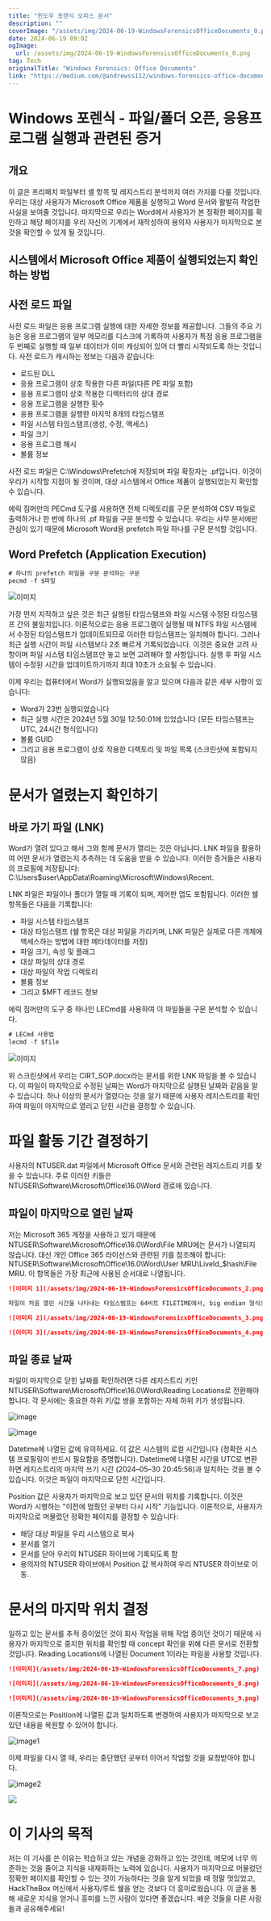 ```yaml
---
title: "윈도우 포렌식 오피스 문서"
description: ""
coverImage: "/assets/img/2024-06-19-WindowsForensicsOfficeDocuments_0.png"
date: 2024-06-19 09:02
ogImage: 
  url: /assets/img/2024-06-19-WindowsForensicsOfficeDocuments_0.png
tag: Tech
originalTitle: "Windows Forensics: Office Documents"
link: "https://medium.com/@andrewss112/windows-forensics-office-documents-7f51bde27140"
---
```



# Windows 포렌식 - 파일/폴더 오픈, 응용프로그램 실행과 관련된 증거

## 개요

이 글은 프리패치 파일부터 셸 항목 및 레지스트리 분석까지 여러 가지를 다룰 것입니다. 우리는 대상 사용자가 Microsoft Office 제품을 실행하고 Word 문서와 활발히 작업한 사실을 보여줄 것입니다. 마지막으로 우리는 Word에서 사용자가 본 정확한 페이지를 확인하고 해당 페이지를 우리 자신의 기계에서 재작성하여 용의자 사용자가 마지막으로 본 것을 확인할 수 있게 될 것입니다.

## 시스템에서 Microsoft Office 제품이 실행되었는지 확인하는 방법

<div class="content-ad"></div>

## 사전 로드 파일

사전 로드 파일은 응용 프로그램 실행에 대한 자세한 정보를 제공합니다. 그들의 주요 기능은 응용 프로그램의 일부 메모리를 디스크에 기록하여 사용자가 특정 응용 프로그램을 두 번째로 실행할 때 일부 데이터가 이미 캐싱되어 있어 더 빨리 시작되도록 하는 것입니다. 사전 로드가 캐시하는 정보는 다음과 같습니다:

- 로드된 DLL
- 응용 프로그램이 상호 작용한 다른 파일(다른 PE 파일 포함)
- 응용 프로그램이 상호 작용한 디렉터리의 상대 경로
- 응용 프로그램을 실행한 횟수
- 응용 프로그램을 실행한 마지막 8개의 타임스탬프
- 파일 시스템 타임스탬프(생성, 수정, 액세스)
- 파일 크기
- 응용 프로그램 해시
- 볼륨 정보

사전 로드 파일은 C:\Windows\Prefetch에 저장되며 파일 확장자는 .pf입니다. 이것이 우리가 시작할 지점이 될 것이며, 대상 시스템에서 Office 제품이 실행되었는지 확인할 수 있습니다.

<div class="content-ad"></div>

에릭 짐머만의 PECmd 도구를 사용하면 전체 디렉토리를 구문 분석하여 CSV 파일로 출력하거나 한 번에 하나의 .pf 파일을 구문 분석할 수 있습니다. 우리는 사무 문서에만 관심이 있기 때문에 Microsoft Word용 prefetch 파일 하나를 구문 분석할 것입니다.

## Word Prefetch (Application Execution)

```js
# 하나의 prefetch 파일을 구문 분석하는 구문
pecmd -f $파일
```

![이미지](/assets/img/2024-06-19-WindowsForensicsOfficeDocuments_0.png)

<div class="content-ad"></div>

가장 먼저 지적하고 싶은 것은 최근 실행된 타임스탬프와 파일 시스템 수정된 타임스탬프 간의 불일치입니다. 이론적으로는 응용 프로그램이 실행될 때 NTFS 파일 시스템에서 수정된 타임스탬프가 업데이트되므로 이러한 타임스탬프는 일치해야 합니다. 그러나 최근 실행 시간이 파일 시스템보다 2초 빠르게 기록되었습니다. 이것은 중요한 고려 사항이며 파일 시스템 타임스탬프만 놓고 보면 고려해야 할 사항입니다. 실행 후 파일 시스템이 수정된 시간을 업데이트하기까지 최대 10초가 소요될 수 있습니다.

이제 우리는 컴퓨터에서 Word가 실행되었음을 알고 있으며 다음과 같은 세부 사항이 있습니다:

- Word가 23번 실행되었습니다
- 최근 실행 시간은 2024년 5월 30일 12:50:01에 있었습니다 (모든 타임스탬프는 UTC, 24시간 형식입니다)
- 볼륨 GUID
- 그리고 응용 프로그램이 상호 작용한 디렉토리 및 파일 목록 (스크린샷에 포함되지 않음)

# 문서가 열렸는지 확인하기

<div class="content-ad"></div>

## 바로 가기 파일 (LNK)

Word가 열려 있다고 해서 그와 함께 문서가 열리는 것은 아닙니다. LNK 파일을 활용하여 어떤 문서가 열렸는지 추측하는 데 도움을 받을 수 있습니다. 이러한 증거들은 사용자의 프로필에 저장됩니다: C:\Users\$user\AppData\Roaming\Microsoft\Windows\Recent.

LNK 파일은 파일이나 폴더가 열릴 때 기록이 되며, 제어판 앱도 포함됩니다. 이러한 쉘 항목들은 다음을 기록합니다:

- 파일 시스템 타임스탬프
- 대상 타임스탬프 (쉘 항목은 대상 파일을 가리키며, LNK 파일은 실제로 다른 개체에 액세스하는 방법에 대한 메타데이터를 저장)
- 파일 크기, 속성 및 플래그
- 대상 파일의 상대 경로
- 대상 파일의 작업 디렉토리
- 볼륨 정보
- 그리고 $MFT 레코드 정보

<div class="content-ad"></div>

에릭 짐머만의 도구 중 하나인 LECmd를 사용하여 이 파일들을 구문 분석할 수 있습니다.

```js
# LECmd 사용법
lecmd -f $file
```

![이미지](/assets/img/2024-06-19-WindowsForensicsOfficeDocuments_1.png)

위 스크린샷에서 우리는 CIRT_SOP.docx라는 문서를 위한 LNK 파일을 볼 수 있습니다. 이 파일이 마지막으로 수정된 날짜는 Word가 마지막으로 실행된 날짜와 같음을 알 수 있습니다. 하나 이상의 문서가 열렸다는 것을 알기 때문에 사용자 레지스트리를 확인하여 파일이 마지막으로 열리고 닫힌 시간을 결정할 수 있습니다.

<div class="content-ad"></div>

# 파일 활동 기간 결정하기

사용자의 NTUSER.dat 파일에서 Microsoft Office 문서와 관련된 레지스트리 키를 찾을 수 있습니다. 주로 이러한 키들은 NTUSER\Software\Microsoft\Office\16.0\Word 경로에 있습니다.

## 파일이 마지막으로 열린 날짜

저는 Microsoft 365 계정을 사용하고 있기 때문에 NTUSER\Software\Microsoft\Office\16.0\Word\File MRU에는 문서가 나열되지 않습니다. 대신 개인 Office 365 라이선스와 관련된 키를 참조해야 합니다: NTUSER\Software\Microsoft\Office\16.0\Word\User MRU\LiveId_$hash\File MRU. 이 항목들은 가장 최근에 사용된 순서대로 나열됩니다.

<div class="content-ad"></div>

```markdown
![이미지 1](/assets/img/2024-06-19-WindowsForensicsOfficeDocuments_2.png)

파일이 처음 열린 시간을 나타내는 타임스탬프는 64비트 FILETIME에서, big endian 형식으로 “T” 뒤에 나오는 바이트 입니다. 아래 화면은 아이템 1에 대한 디코딩된 시간을 보여줍니다.

![이미지 2](/assets/img/2024-06-19-WindowsForensicsOfficeDocuments_3.png)

![이미지 3](/assets/img/2024-06-19-WindowsForensicsOfficeDocuments_4.png)
```

<div class="content-ad"></div>

## 파일 종료 날짜

파일이 마지막으로 닫힌 날짜를 확인하려면 다른 레지스트리 키인 NTUSER\Software\Microsoft\Office\16.0\Word\Reading Locations로 전환해야 합니다. 각 문서에는 중요한 하위 키/값 쌍을 포함하는 자체 하위 키가 생성됩니다.

![image](/assets/img/2024-06-19-WindowsForensicsOfficeDocuments_5.png)

![image](/assets/img/2024-06-19-WindowsForensicsOfficeDocuments_6.png)

<div class="content-ad"></div>

Datetime에 나열된 값에 유의하세요. 이 값은 시스템의 로컬 시간입니다 (정확한 시스템 프로필링이 반드시 필요함을 증명합니다). Datetime에 나열된 시간을 UTC로 변환하면 레지스트리의 마지막 쓰기 시간 (2024–05–30 20:45:56)과 일치하는 것을 볼 수 있습니다. 이것은 파일이 마지막으로 닫힌 시간입니다.

Position 값은 사용자가 마지막으로 보고 있던 문서의 위치를 기록합니다. 이것은 Word가 시행하는 "이전에 멈췄던 곳부터 다시 시작" 기능입니다. 이론적으로, 사용자가 마지막으로 머물렀던 정확한 페이지를 결정할 수 있습니다:

- 해당 대상 파일을 우리 시스템으로 복사
- 문서를 열기
- 문서를 닫아 우리의 NTUSER 하이브에 기록되도록 함
- 용의자의 NTUSER 하이브에서 Position 값 복사하여 우리 NTUSER 하이브로 이동.

# 문서의 마지막 위치 결정

<div class="content-ad"></div>

일하고 있는 문서를 추적 중이었던 것이 회사 작업을 위해 작업 중이던 것이기 때문에 사용자가 마지막으로 중지한 위치를 확인할 때 concept 확인을 위해 다른 문서로 전환할 것입니다. Reading Locations에 나열된 Document 1이라는 파일을 사용할 것입니다.

```markdown
![이미지](/assets/img/2024-06-19-WindowsForensicsOfficeDocuments_7.png)
```

```markdown
![이미지](/assets/img/2024-06-19-WindowsForensicsOfficeDocuments_8.png)
```

```markdown
![이미지](/assets/img/2024-06-19-WindowsForensicsOfficeDocuments_9.png)
```

<div class="content-ad"></div>

이론적으로는 Position에 나열된 값과 일치하도록 변경하여 사용자가 마지막으로 보고 있던 내용을 복원할 수 있어야 합니다.

![image1](/assets/img/2024-06-19-WindowsForensicsOfficeDocuments_10.png)

이제 파일을 다시 열 때, 우리는 중단했던 곳부터 이어서 작업할 것을 요청받아야 합니다.

![image2](/assets/img/2024-06-19-WindowsForensicsOfficeDocuments_11.png)

<div class="content-ad"></div>

<img src="/assets/img/2024-06-19-WindowsForensicsOfficeDocuments_12.png" />

# 이 기사의 목적

저는 이 기사를 쓴 이유는 학습하고 있는 개념을 강화하고 있는 것인데, 메모에 너무 의존하는 것을 줄이고 지식을 내재화하는 노력에 있습니다. 사용자가 마지막으로 머물렀던 정확한 페이지를 확인할 수 있는 것이 가능하다는 것을 알게 되었을 때 정말 멋있었고, HackTheBox 머신에서 사용자/루트 쉘을 얻는 것보다 더 흥미로웠습니다. 이 글을 통해 새로운 지식을 얻거나 흥미를 느낀 사람이 있다면 좋겠습니다. 배운 것들을 다른 사람들과 공유해주세요!